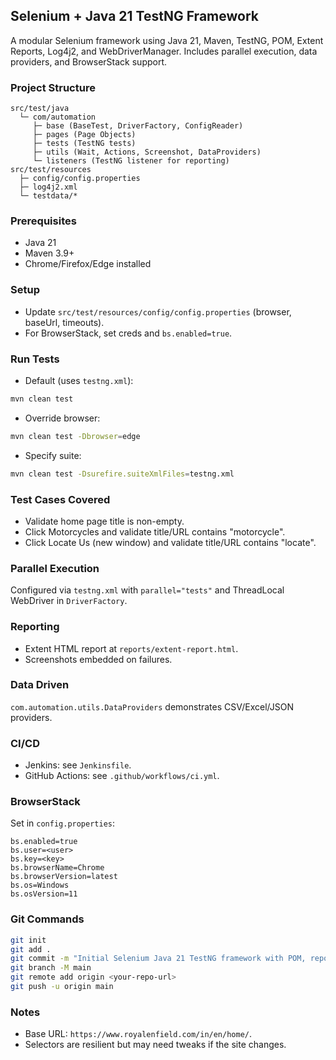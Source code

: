 ## Selenium + Java 21 TestNG Framework

A modular Selenium framework using Java 21, Maven, TestNG, POM, Extent Reports, Log4j2, and WebDriverManager. Includes parallel execution, data providers, and BrowserStack support.

### Project Structure

```
src/test/java
  └─ com/automation
     ├─ base (BaseTest, DriverFactory, ConfigReader)
     ├─ pages (Page Objects)
     ├─ tests (TestNG tests)
     ├─ utils (Wait, Actions, Screenshot, DataProviders)
     └─ listeners (TestNG listener for reporting)
src/test/resources
  ├─ config/config.properties
  ├─ log4j2.xml
  └─ testdata/*
```

### Prerequisites
- Java 21
- Maven 3.9+
- Chrome/Firefox/Edge installed

### Setup
- Update `src/test/resources/config/config.properties` (browser, baseUrl, timeouts).
- For BrowserStack, set creds and `bs.enabled=true`.

### Run Tests
- Default (uses `testng.xml`):
```bash
mvn clean test
```
- Override browser:
```bash
mvn clean test -Dbrowser=edge
```
- Specify suite:
```bash
mvn clean test -Dsurefire.suiteXmlFiles=testng.xml
```

### Test Cases Covered
- Validate home page title is non-empty.
- Click Motorcycles and validate title/URL contains "motorcycle".
- Click Locate Us (new window) and validate title/URL contains "locate".

### Parallel Execution
Configured via `testng.xml` with `parallel="tests"` and ThreadLocal WebDriver in `DriverFactory`.

### Reporting
- Extent HTML report at `reports/extent-report.html`.
- Screenshots embedded on failures.

### Data Driven
`com.automation.utils.DataProviders` demonstrates CSV/Excel/JSON providers.

### CI/CD
- Jenkins: see `Jenkinsfile`.
- GitHub Actions: see `.github/workflows/ci.yml`.

### BrowserStack
Set in `config.properties`:
```
bs.enabled=true
bs.user=<user>
bs.key=<key>
bs.browserName=Chrome
bs.browserVersion=latest
bs.os=Windows
bs.osVersion=11
```

### Git Commands
```bash
git init
git add .
git commit -m "Initial Selenium Java 21 TestNG framework with POM, reporting, CI"
git branch -M main
git remote add origin <your-repo-url>
git push -u origin main
```

### Notes
- Base URL: `https://www.royalenfield.com/in/en/home/`.
- Selectors are resilient but may need tweaks if the site changes.




